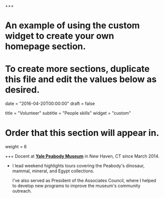 +++
# An example of using the custom widget to create your own homepage section.
# To create more sections, duplicate this file and edit the values below as desired.

date = "2016-04-20T00:00:00"
draft = false

title = "Volunteer"
subtitle = "People skills"
widget = "custom"

# Order that this section will appear in.
weight = 6

+++
Docent at [**Yale Peabody Museum**](http://peabody.yale.edu/) in New Haven, CT since March 2014.
<ul class = "experience">
<li>I lead weekend highlights tours covering the Peabody's dinosaur, mammal, mineral, and Egypt collections.

I've also served as President of the Associates Council, where I helped to develop new programs to improve the museum's community outreach.
</ul>

